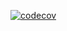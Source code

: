 [![codecov](https://codecov.io/github/jogly/oauth-router/branch/main/graph/badge.svg?token=CEF9BCI7G4)](https://codecov.io/github/jogly/oauth-router)
